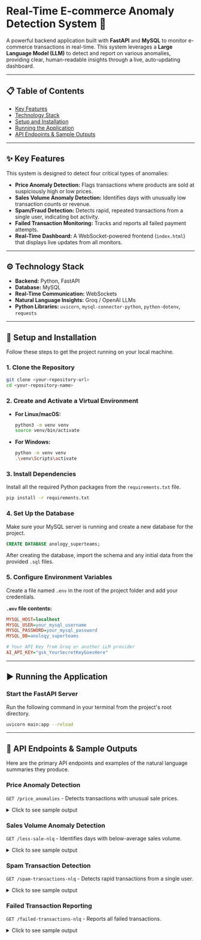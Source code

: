 # Real-Time E-commerce Anomaly Detection System 🚀

A powerful backend application built with **FastAPI** and **MySQL** to monitor e-commerce transactions in real-time. This system leverages a **Large Language Model (LLM)** to detect and report on various anomalies, providing clear, human-readable insights through a live, auto-updating dashboard.



---

## 📋 Table of Contents

- [Key Features](#-key-features)
- [Technology Stack](#-technology-stack)
- [Setup and Installation](#-setup-and-installation)
- [Running the Application](#️-running-the-application)
- [API Endpoints & Sample Outputs](#-api-endpoints--sample-outputs)

---

## ✨ Key Features

This system is designed to detect four critical types of anomalies:

* **Price Anomaly Detection:** Flags transactions where products are sold at suspiciously high or low prices.
* **Sales Volume Anomaly Detection:** Identifies days with unusually low transaction counts or revenue.
* **Spam/Fraud Detection:** Detects rapid, repeated transactions from a single user, indicating bot activity.
* **Failed Transaction Monitoring:** Tracks and reports all failed payment attempts.
* **Real-Time Dashboard:** A WebSocket-powered frontend (`index.html`) that displays live updates from all monitors.

---

## ⚙️ Technology Stack

* **Backend:** Python, FastAPI
* **Database:** MySQL
* **Real-Time Communication:** WebSockets
* **Natural Language Insights:** Groq / OpenAI LLMs
* **Python Libraries:** `uvicorn`, `mysql-connector-python`, `python-dotenv`, `requests`

---

## 🔧 Setup and Installation

Follow these steps to get the project running on your local machine.

### **1. Clone the Repository**
```bash
git clone <your-repository-url>
cd <your-repository-name>
```

### **2. Create and Activate a Virtual Environment**

* **For Linux/macOS:**
    ```bash
    python3 -m venv venv
    source venv/bin/activate
    ```
* **For Windows:**
    ```bash
    python -m venv venv
    .\venv\Scripts\activate
    ```

### **3. Install Dependencies**
Install all the required Python packages from the `requirements.txt` file.
```bash
pip install -r requirements.txt
```

### **4. Set Up the Database**
Make sure your MySQL server is running and create a new database for the project.
```sql
CREATE DATABASE anology_superteams;
```
After creating the database, import the schema and any initial data from the provided `.sql` files.

### **5. Configure Environment Variables**
Create a file named `.env` in the root of the project folder and add your credentials.

**`.env` file contents:**
```ini
MYSQL_HOST=localhost
MYSQL_USER=your_mysql_username
MYSQL_PASSWORD=your_mysql_password
MYSQL_DB=anology_superteams

# Your API Key from Groq or another LLM provider
AI_API_KEY="gsk_YourSecretKeyGoesHere"
```

---

## ▶️ Running the Application

### **Start the FastAPI Server**
Run the following command in your terminal from the project's root directory.
```bash
uvicorn main:app --reload
```

---

## 📡 API Endpoints & Sample Outputs

Here are the primary API endpoints and examples of the natural language summaries they produce.

### **Price Anomaly Detection**
`GET /price_anomalies` - Detects transactions with unusual sale prices.

<details>
<summary>Click to see sample output</summary>

```text
Transaction ID 921: Customer Alice Johnson (ID: 1) purchased Laptop on September 16, 2025. The product has an actual catalog price of ₹50000.00 but was sold for ₹500.00, resulting in a 99.0% discount. This represents a CRITICAL price anomaly - significant revenue loss.
Transaction ID 923: Customer Charlie Brown (ID: 3) purchased Headphones on September 16, 2025. The product has an actual catalog price of ₹2000.00 but was sold for ₹2500.00, resulting in a 25.0% markup. This represents a HIGH price anomaly - customer overcharged.
Transaction ID 924: Customer David Williams (ID: 4) purchased Keyboard, Webcam on September 16, 2025. The products have actual catalog prices of ₹1000.00, ₹1200.00 but were sold for ₹100.00, ₹120.00, resulting in a 90.0%, 90.0% discount. This represents a CRITICAL price anomaly - significant revenue loss.
```
</details>

### **Sales Volume Anomaly Detection**
`GET /less-sale-nlq` - Identifies days with below-average sales volume.

<details>
<summary>Click to see sample output</summary>

```text
September 3, 2025: 78 transactions, ₹870,400 sales - low performance
September 6, 2025: 52 transactions, ₹446,900 sales - low performance
September 10, 2025: 60 transactions, ₹663,900 sales - low performance
```
</details>

### **Spam Transaction Detection**
`GET /spam-transactions-nlq` - Detects rapid transactions from a single user.

<details>
<summary>Click to see sample output</summary>

```text
Customer Quentin Fox (ID: 17) made 6 transactions on September 16, 2025 at 16:31 - suspicious activity detected
Customer Rachel Stone (ID: 18) made 6 transactions on September 16, 2025 at 16:41 - suspicious activity detected
```
</details>

### **Failed Transaction Reporting**
`GET /failed-transactions-nlq` - Reports all failed transactions.

<details>
<summary>Click to see sample output</summary>

```text
Transaction Failed: 2025-09-16 17:00:49 - Customer: Ian Clark (ID: 9) - Product: Monitor
Transaction Failed: 2025-09-16 16:57:35 - Customer: Eva Green (ID: 5) - Product: Printer
```
</details>
